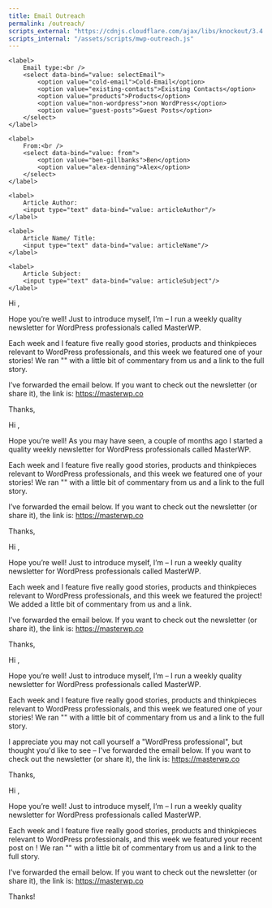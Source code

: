 ```yaml
---
title: Email Outreach
permalink: /outreach/
scripts_external: "https://cdnjs.cloudflare.com/ajax/libs/knockout/3.4.2/knockout-min.js"
scripts_internal: "/assets/scripts/mwp-outreach.js"
---
```


<form>

	<label>
		Email type:<br />
		<select data-bind="value: selectEmail">
			<option value="cold-email">Cold-Email</option>
			<option value="existing-contacts">Existing Contacts</option>
			<option value="products">Products</option>
			<option value="non-wordpress">non WordPress</option>
			<option value="guest-posts">Guest Posts</option>
		</select>
	</label>

	<label>
		From:<br />
		<select data-bind="value: from">
			<option value="ben-gillbanks">Ben</option>
			<option value="alex-denning">Alex</option>
		</select>
	</label>

	<label>
		Article Author:
		<input type="text" data-bind="value: articleAuthor"/>
	</label>

	<label>
		Article Name/ Title:
		<input type="text" data-bind="value: articleName"/>
	</label>

	<label>
		Article Subject:
		<input type="text" data-bind="value: articleSubject"/>
	</label>

</form>

<!-- Template for cold-email people -->
<div class="email-content" markdown="1" data-bind="visible: selectEmail() == 'cold-email'">

Hi <span data-bind="text: articleAuthor"></span>,

Hope you’re well! Just to introduce myself, I’m <span data-bind="text: fromLongName"></span>  – I run a weekly quality newsletter for WordPress professionals called MasterWP.

Each week <span data-bind="text: partnerLongName"></span> and I feature five really good stories, products and thinkpieces relevant to WordPress professionals, and this week we featured one of your stories! We ran "<span data-bind="text: articleName"></span>" with a little bit of commentary from us and a link to the full story.

I’ve forwarded the email below. If you want to check out the newsletter (or share it), the link is: https://masterwp.co

Thanks, <span data-bind="text: fromShortName"></span>

</div>


<!-- Template for existing contacts -->
<div class="email-content " markdown="1" data-bind="visible: selectEmail() == 'existing-contacts'">

Hi <span data-bind="text: articleAuthor"></span>,

Hope you’re well! As you may have seen, a couple of months ago I started a quality weekly newsletter for WordPress professionals called MasterWP.

Each week <span data-bind="text: partnerLongName"></span> and I  feature five really good stories, products and thinkpieces relevant to WordPress professionals, and this week we featured one of your stories! We ran "<span data-bind="text: articleName"></span>" with a little bit of commentary from us and a link to the full story.

I’ve forwarded the email below. If you want to check out the newsletter (or share it), the link is: https://masterwp.co

Thanks, <span data-bind="text: fromShortName"></span>

</div>

<!-- Template for products -->
<div class="email-content" markdown="1" data-bind="visible: selectEmail() == 'products'">

Hi <span data-bind="text: articleAuthor"></span>,

Hope you’re well! Just to introduce myself, I’m <span data-bind="text: fromLongName"></span>  – I run a weekly quality newsletter for WordPress professionals called MasterWP.

Each week <span data-bind="text: partnerLongName"></span> and I feature five really good stories, products and thinkpieces relevant to WordPress professionals, and this week we featured the <span data-bind="text: articleName"></span> project! We added a little bit of commentary from us and a link.

I’ve forwarded the email below. If you want to check out the newsletter (or share it), the link is: https://masterwp.co

Thanks, <span data-bind="text: fromShortName"></span>

</div>



<!-- Template for non WordPress people -->
<div class="email-content" markdown="1" data-bind="visible: selectEmail() == 'non-wordpress'">

Hi <span data-bind="text: articleAuthor"></span>,

Hope you’re well! Just to introduce myself, I’m <span data-bind="text: fromLongName"></span> – I run a weekly quality newsletter for WordPress professionals called MasterWP.

Each week <span data-bind="text: partnerLongName"></span> and I feature five really good stories, products and thinkpieces relevant to WordPress professionals, and this week we featured one of your stories! We ran "<span data-bind="text: articleName"></span>" with a little bit of commentary from us and a link to the full story.

I appreciate you may not call yourself a "WordPress professional", but thought you'd like to see – I’ve forwarded the email below. If you want to check out the newsletter (or share it), the link is: https://masterwp.co

Thanks, <span data-bind="text: fromShortName"></span>

</div>


<!-- Template for guest posts -->
<div class="email-content" markdown="1" data-bind="visible: selectEmail() == 'guest-posts'">

Hi <span data-bind="text: articleAuthor"></span>,

Hope you’re well! Just to introduce myself, I’m <span data-bind="text: fromLongName"></span> – I run a weekly quality newsletter for WordPress professionals called MasterWP.

Each week <span data-bind="text: partnerLongName"></span> and I feature five really good stories, products and thinkpieces relevant to WordPress professionals, and this week we featured your recent post on <span data-bind="text: articleSubject"></span> ! We ran "<span data-bind="text: articleName"></span>" with a little bit of commentary from us and a link to the full story.

I’ve forwarded the email below. If you want to check out the newsletter (or share it), the link is: https://masterwp.co

Thanks! <span data-bind="text: fromShortName"></span>

</div>
